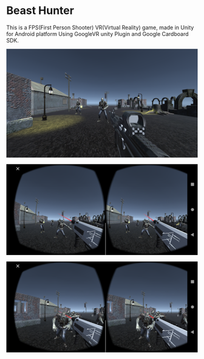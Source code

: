 # Beast Hunter
<p>This is a FPS(First Person Shooter) VR(Virtual Reality) game, made in Unity for Android platform Using GoogleVR unity Plugin and Google Cardboard SDK.</p>

![](SceneView/1.PNG)

![](SceneView/Screenshot_20201203-160156.png)

![](SceneView/Screenshot_20201203-160226.png)
